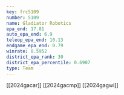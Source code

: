 ```yaml
---
key: frc5109
number: 5109
name: Gladiator Robotics
epa_end: 17.81
auto_epa_end: 6.9
teleop_epa_end: 10.13
endgame_epa_end: 0.79
winrate: 0.5952
district_epa_rank: 30
district_epa_percentile: 0.6907
type: Team
---
```

[[2024gacar]]
[[2024gacmp]]
[[2024gagwi]]
